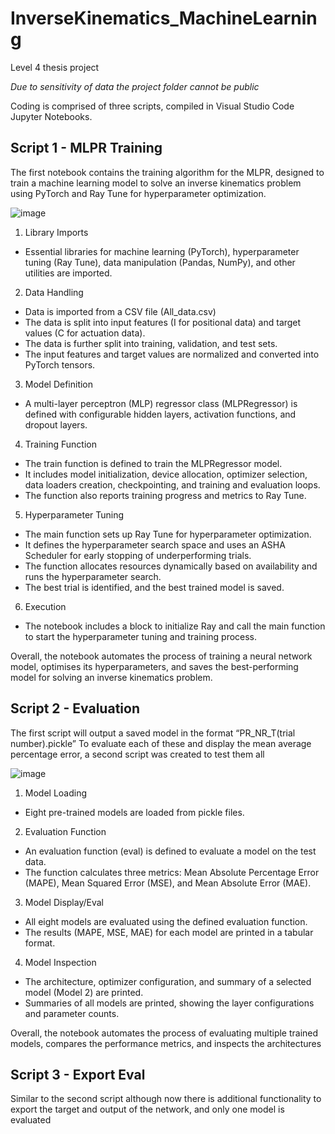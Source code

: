 # InverseKinematics_MachineLearning
Level 4 thesis project 

*Due to sensitivity of data the project folder cannot be public*

Coding is comprised of three scripts, compiled in Visual Studio Code Jupyter Notebooks.

## Script 1 - MLPR Training

The first notebook contains the training algorithm for the MLPR, designed to train a machine learning model to solve an inverse kinematics problem using PyTorch and Ray Tune for hyperparameter optimization.

![image](https://github.com/user-attachments/assets/a61683d4-3792-4d98-8099-ae1943472496)

1.	Library Imports 
-	Essential libraries for machine learning (PyTorch), hyperparameter tuning (Ray Tune), data manipulation (Pandas, NumPy), and other utilities are imported.
2.	Data Handling 
-	Data is imported from a CSV file (All_data.csv)
-	The data is split into input features (I for positional data) and target values (C for actuation data).
-	The data is further split into training, validation, and test sets.
-	The input features and target values are normalized and converted into PyTorch tensors.
3.	Model Definition 
-	A multi-layer perceptron (MLP) regressor class (MLPRegressor) is defined with configurable hidden layers, activation functions, and dropout layers.
4.	Training Function 
-	The train function is defined to train the MLPRegressor model.
-	It includes model initialization, device allocation, optimizer selection, data loaders creation, checkpointing, and training and evaluation loops.
-	The function also reports training progress and metrics to Ray Tune.
5.	Hyperparameter Tuning 
-	The main function sets up Ray Tune for hyperparameter optimization.
-	It defines the hyperparameter search space and uses an ASHA Scheduler for early stopping of underperforming trials.
-	The function allocates resources dynamically based on availability and runs the hyperparameter search.
-	The best trial is identified, and the best trained model is saved.
6.	Execution 
-	The notebook includes a block to initialize Ray and call the main function to start the hyperparameter tuning and training process.

Overall, the notebook automates the process of training a neural network model, optimises its hyperparameters, and saves the best-performing model for solving an inverse kinematics problem.

## Script 2 - Evaluation

The first script will output a saved model in the format “PR_NR_T(trial number).pickle”
To evaluate each of these and display the mean average percentage error, a second script was created to test them all

![image](https://github.com/user-attachments/assets/13d562b0-f32f-4285-a70f-c745e9ece034)

1.	Model Loading 
-	Eight pre-trained models are loaded from pickle files.
2.	Evaluation Function 
-	An evaluation function (eval) is defined to evaluate a model on the test data.
-	The function calculates three metrics: Mean Absolute Percentage Error (MAPE), Mean Squared Error (MSE), and Mean Absolute Error (MAE).
3.	Model Display/Eval 
-	All eight models are evaluated using the defined evaluation function.
-	The results (MAPE, MSE, MAE) for each model are printed in a tabular format.
4.	Model Inspection 
-	The architecture, optimizer configuration, and summary of a selected model (Model 2) are printed.
-	Summaries of all models are printed, showing the layer configurations and parameter counts.

Overall, the notebook automates the process of evaluating multiple trained models, compares the performance metrics, and inspects the architectures

## Script 3 - Export Eval

Similar to the second script although now there is additional functionality to export the target and output of the network, and only one model is evaluated

